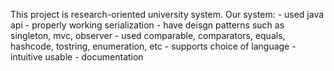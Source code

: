 This project is research-oriented university system.
  Our system:
    - used java api
    - properly working serialization
    - have deisgn patterns such as singleton, mvc, observer
    - used comparable, comparators, equals, hashcode, tostring, enumeration, etc
    - supports choice of language
    - intuitive usable
    - documentation
